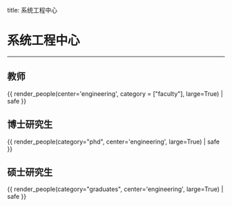 title: 系统工程中心 

# 系统工程中心 
<hr>

## 教师
{{ render_people(center='engineering', category = ["faculty"], large=True) | safe }}

## 博士研究生
{{ render_people(category="phd", center='engineering', large=True) | safe }}

## 硕士研究生
{{ render_people(category="graduates", center='engineering', large=True) | safe }}

